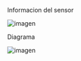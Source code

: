 Informacion del sensor

![imagen](https://user-images.githubusercontent.com/71404620/197470406-06dc9765-2795-48e4-9290-9342843b2711.png)



Diagrama


![imagen](https://user-images.githubusercontent.com/71404620/197470443-f94ac58a-e740-494d-9e86-4262404bca3c.png)
